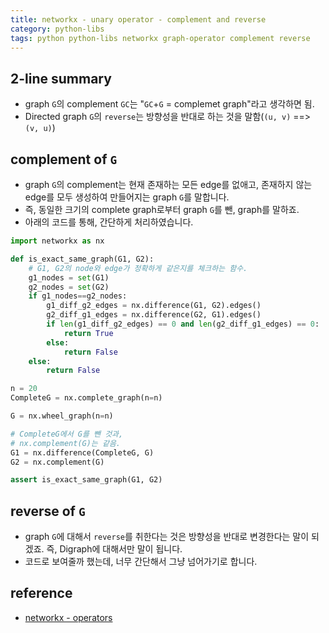 ```yaml
---
title: networkx - unary operator - complement and reverse
category: python-libs
tags: python python-libs networkx graph-operator complement reverse
---
```


## 2-line summary 

- graph `G`의 complement `GC`는 "`GC`+`G` = complemet graph"라고 생각하면 됨. 
- Directed graph `G`의 `reverse`는 방향성을 반대로 하는 것을 말함(`(u, v)` ==> `(v, u)`)

## complement of `G`

- graph `G`의 complement는 현재 존재하는 모든 edge를 없애고, 존재하지 않는 edge를 모두 생성하여 만들어지는 graph `G`를 말합니다.
- 즉, 동일한 크기의 complete graph로부터 graph `G`를 뺀, graph를 말하죠. 
- 아래의 코드를 통해, 간단하게 처리하였습니다.

```python
import networkx as nx

def is_exact_same_graph(G1, G2):
    # G1, G2의 node와 edge가 정확하게 같은지를 체크하는 함수.
    g1_nodes = set(G1)
    g2_nodes = set(G2)
    if g1_nodes==g2_nodes:
        g1_diff_g2_edges = nx.difference(G1, G2).edges()
        g2_diff_g1_edges = nx.difference(G2, G1).edges()
        if len(g1_diff_g2_edges) == 0 and len(g2_diff_g1_edges) == 0:
            return True
        else:
            return False
    else:
        return False

n = 20
CompleteG = nx.complete_graph(n=n)

G = nx.wheel_graph(n=n)

# CompleteG에서 G를 뺀 것과,
# nx.complement(G)는 같음.
G1 = nx.difference(CompleteG, G)
G2 = nx.complement(G)

assert is_exact_same_graph(G1, G2)
```

## reverse of `G`

- graph `G`에 대해서 `reverse`를 취한다는 것은 방향성을 반대로 변경한다는 말이 되겠죠. 즉, Digraph에 대해서만 말이 됩니다.
- 코드로 보여줄까 했는데, 너무 간단해서 그냥 넘어가기로 합니다.



## reference

- [networkx - operators](https://networkx.github.io/documentation/stable/reference/algorithms/operators.html)